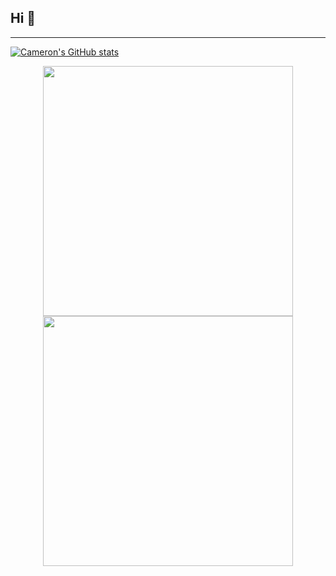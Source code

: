 ## Hi 👋
---
[![Cameron's GitHub stats](https://github-readme-stats.vercel.app/api?username=camcoles)](https://github.com/anuraghazra/github-readme-stats)
<p align = "center">
  <img src = "https://github-readme-stats.vercel.app/api?username=camcoles&show_icons=true&theme=bear" width = 400>
  <img src = "https://github-readme-streak-stats.herokuapp.com?user=camcoles&theme=dark&hide_border=true" width = 400>
</p>
